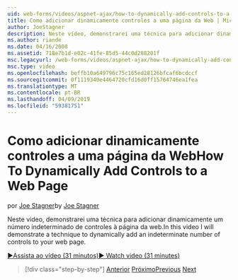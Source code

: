 ```yaml
---
uid: web-forms/videos/aspnet-ajax/how-to-dynamically-add-controls-to-a-web-page
title: Como adicionar dinamicamente controles a uma página da Web | Microsoft Docs
author: JoeStagner
description: Neste vídeo, demonstrarei uma técnica para adicionar dinamicamente um número indeterminado de controles à página da web.
ms.author: riande
ms.date: 04/16/2008
ms.assetid: 718e7b1d-e02c-41fe-85d5-44c0d288201f
msc.legacyurl: /web-forms/videos/aspnet-ajax/how-to-dynamically-add-controls-to-a-web-page
msc.type: video
ms.openlocfilehash: beffb10a649796c75c165ed28126bfcaf6bcdccf
ms.sourcegitcommit: 0f1119340e4464720cfd16d0ff15764746ea1fea
ms.translationtype: MT
ms.contentlocale: pt-BR
ms.lasthandoff: 04/09/2019
ms.locfileid: "59381751"
---
```

# <a name="how-to-dynamically-add-controls-to-a-web-page"></a><span data-ttu-id="e3afd-103">Como adicionar dinamicamente controles a uma página da Web</span><span class="sxs-lookup"><span data-stu-id="e3afd-103">How To Dynamically Add Controls to a Web Page</span></span>

<span data-ttu-id="e3afd-104">por [Joe Stagner](https://github.com/JoeStagner)</span><span class="sxs-lookup"><span data-stu-id="e3afd-104">by [Joe Stagner](https://github.com/JoeStagner)</span></span>

<span data-ttu-id="e3afd-105">Neste vídeo, demonstrarei uma técnica para adicionar dinamicamente um número indeterminado de controles à página da web.</span><span class="sxs-lookup"><span data-stu-id="e3afd-105">In this video I will demonstrate a technique to dynamically add an indeterminate number of controls to your web page.</span></span>

[<span data-ttu-id="e3afd-106">&#9654;Assista ao vídeo (31 minutos)</span><span class="sxs-lookup"><span data-stu-id="e3afd-106">&#9654; Watch video (31 minutes)</span></span>](https://channel9.msdn.com/Blogs/ASP-NET-Site-Videos/how-to-dynamically-add-controls-to-a-web-page)

> [!div class="step-by-step"]
> <span data-ttu-id="e3afd-107">[Anterior](how-to-dynamically-change-css-using-the-aspnet-ajax-updatepanel.md)
> [Próximo](set-up-your-development-environment-for-aspnet-35.md)</span><span class="sxs-lookup"><span data-stu-id="e3afd-107">[Previous](how-to-dynamically-change-css-using-the-aspnet-ajax-updatepanel.md)
[Next](set-up-your-development-environment-for-aspnet-35.md)</span></span>
